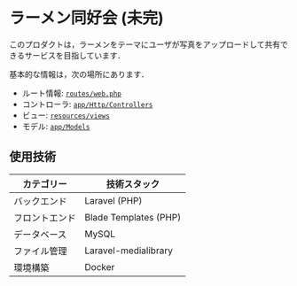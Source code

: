 # ラーメン同好会 (未完)

このプロダクトは，ラーメンをテーマにユーザが写真をアップロードして共有できるサービスを目指しています．

基本的な情報は，次の場所にあります．

- ルート情報: [`routes/web.php`](https://github.com/ShuseiNakahara/ramen-club/blob/master/routes/web.php)
- コントローラ: [`app/Http/Controllers`](https://github.com/ShuseiNakahara/ramen-club/tree/master/app/Http/Controllers)
- ビュー: [`resources/views`](https://github.com/ShuseiNakahara/ramen-club/tree/master/resources/views)
- モデル: [`app/Models`](https://github.com/ShuseiNakahara/ramen-club/tree/master/app/Models)

## 使用技術

カテゴリー | 技術スタック
--- | ---
バックエンド | Laravel (PHP)
フロントエンド | Blade Templates (PHP)
データベース | MySQL
ファイル管理 | Laravel-medialibrary
環境構築 | Docker
